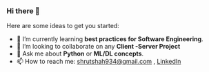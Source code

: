 ### Hi there 👋


Here are some ideas to get you started:

- 🌱 I’m currently learning **best practices for Software Engineering**.
- 👯 I’m looking to collaborate on any **Client -Server Project**
- 💬 Ask me about **Python** or **ML/DL concepts**.
- 📫 How to reach me: shrutshah934@gmail.com , [LinkedIn](https://www.linkedin.com/in/shrut-shah-22260b1a4/) 
